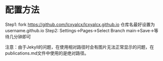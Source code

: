 # 配置方法
Step1: 
fork https://github.com/lcxyalcx/lcxyalcx.github.io
仓库名最好设置为username.github.io
Step2:
Settings->Pages->Select Branch main->Save->等待几分钟即可

注意：由于Jekyll的问题，在使用相对路径时会有图片无法正常显示的问题，在publications.md文件中使用的是绝对路径。